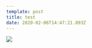 ```yaml
---
template: post
title: test
date: 2020-02-06T14:47:21.893Z
---
```

![](/media/posts/images/widget/body/netlify.png)
